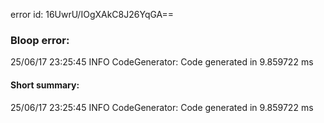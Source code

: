 error id: 16UwrU/IOgXAkC8J26YqGA==
### Bloop error:

25/06/17 23:25:45 INFO CodeGenerator: Code generated in 9.859722 ms
#### Short summary: 

25/06/17 23:25:45 INFO CodeGenerator: Code generated in 9.859722 ms